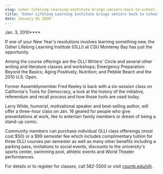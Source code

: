 ```yaml
---
slug: osher-lifelong-learning-institute-brings-seniors-back-to-school-
title: "Osher Lifelong Learning Institute brings seniors back to school "
date: January 01 2020
---
```


 
<p>Jan. 3, 2010****</p>
<p></p>
<p>
  If one of your New Year's resolutions involves learning something new, the
  Osher Lifelong Learning Institute (OLLI) at CSU Monterey Bay has just the
  opportunity.
</p>
<p>
  Among the course offerings are the OLLI Writers' Circle and several other
  writing and literature classes and workshops; Emergency Preparation: Beyond
  the Basics; Aging Positively; Nutrition; and Pebble Beach and the 2010 U.S.
  Open.
</p>
<p>
  Former Assemblymember Fred Keeley is back with a six-session class on
  California's Tools for Democracy, a look at the history of the initiative,
  referendum and recall process and how those tools are used today.
</p>
<p>
  Larry Wilde, humorist, motivational speaker and best-selling author, will
  offer a three-hour class on Jan. 16 geared for people who give presentations
  at work, like to entertain family members or dream of being a stand-up comic.
</p>
<p>
  Community members can purchase individual OLLI class offereings (most cost
  $50) or a $99 semester fee which includes complimentary tuition for three OLLI
  courses per semester as well as many other benefits including a parking pass,
  invitations to social events, discounts to the university's sports center,
  swimming pool, athletic events and World Theater performances.
</p>
<p>
  For details or to register for classes, call 582-5500 or visit
  <a href="https://csumb.edu/olli">csumb.edu/olli</a>.
</p>
 
